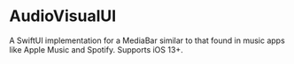 # AudioVisualUI

A SwiftUI implementation for a MediaBar similar to that found in music apps like Apple Music and Spotify. Supports iOS 13+. 
